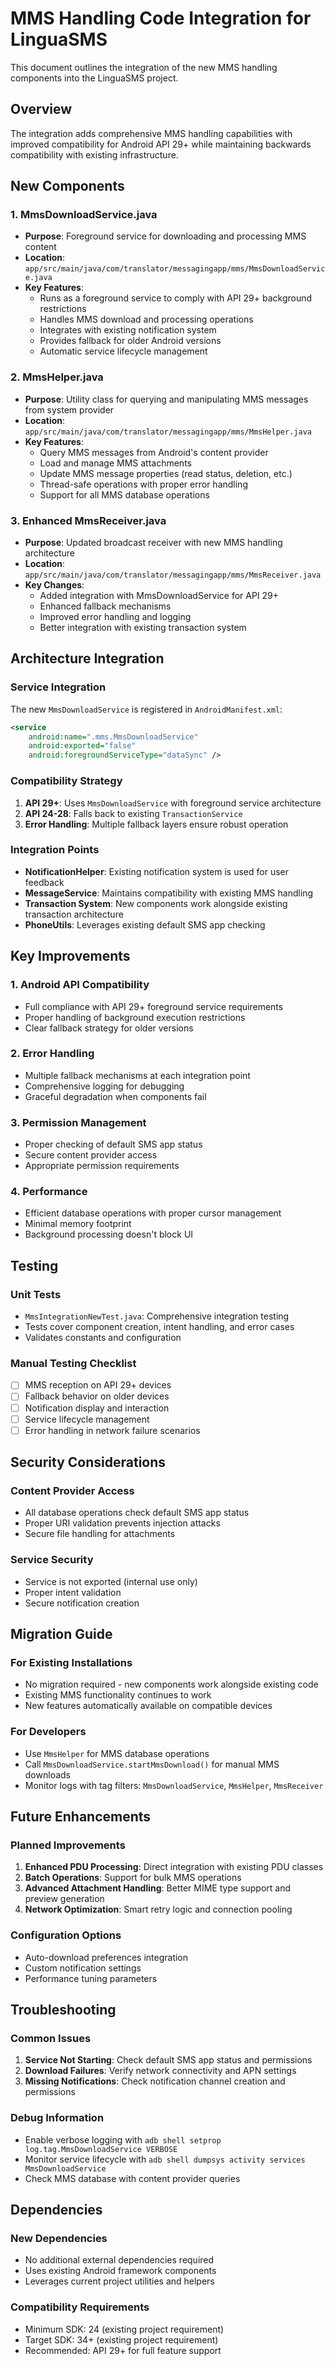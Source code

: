 # MMS Handling Code Integration for LinguaSMS

This document outlines the integration of the new MMS handling components into the LinguaSMS project.

## Overview

The integration adds comprehensive MMS handling capabilities with improved compatibility for Android API 29+ while maintaining backwards compatibility with existing infrastructure.

## New Components

### 1. MmsDownloadService.java
- **Purpose**: Foreground service for downloading and processing MMS content
- **Location**: `app/src/main/java/com/translator/messagingapp/mms/MmsDownloadService.java`
- **Key Features**:
  - Runs as a foreground service to comply with API 29+ background restrictions
  - Handles MMS download and processing operations
  - Integrates with existing notification system
  - Provides fallback for older Android versions
  - Automatic service lifecycle management

### 2. MmsHelper.java
- **Purpose**: Utility class for querying and manipulating MMS messages from system provider
- **Location**: `app/src/main/java/com/translator/messagingapp/mms/MmsHelper.java`
- **Key Features**:
  - Query MMS messages from Android's content provider
  - Load and manage MMS attachments
  - Update MMS message properties (read status, deletion, etc.)
  - Thread-safe operations with proper error handling
  - Support for all MMS database operations

### 3. Enhanced MmsReceiver.java
- **Purpose**: Updated broadcast receiver with new MMS handling architecture
- **Location**: `app/src/main/java/com/translator/messagingapp/mms/MmsReceiver.java`
- **Key Changes**:
  - Added integration with MmsDownloadService for API 29+
  - Enhanced fallback mechanisms
  - Improved error handling and logging
  - Better integration with existing transaction system

## Architecture Integration

### Service Integration
The new `MmsDownloadService` is registered in `AndroidManifest.xml`:
```xml
<service
    android:name=".mms.MmsDownloadService"
    android:exported="false"
    android:foregroundServiceType="dataSync" />
```

### Compatibility Strategy
1. **API 29+**: Uses `MmsDownloadService` with foreground service architecture
2. **API 24-28**: Falls back to existing `TransactionService` 
3. **Error Handling**: Multiple fallback layers ensure robust operation

### Integration Points
- **NotificationHelper**: Existing notification system is used for user feedback
- **MessageService**: Maintains compatibility with existing MMS handling
- **Transaction System**: New components work alongside existing transaction architecture
- **PhoneUtils**: Leverages existing default SMS app checking

## Key Improvements

### 1. Android API Compatibility
- Full compliance with API 29+ foreground service requirements
- Proper handling of background execution restrictions
- Clear fallback strategy for older versions

### 2. Error Handling
- Multiple fallback mechanisms at each integration point
- Comprehensive logging for debugging
- Graceful degradation when components fail

### 3. Permission Management
- Proper checking of default SMS app status
- Secure content provider access
- Appropriate permission requirements

### 4. Performance
- Efficient database operations with proper cursor management
- Minimal memory footprint
- Background processing doesn't block UI

## Testing

### Unit Tests
- `MmsIntegrationNewTest.java`: Comprehensive integration testing
- Tests cover component creation, intent handling, and error cases
- Validates constants and configuration

### Manual Testing Checklist
- [ ] MMS reception on API 29+ devices
- [ ] Fallback behavior on older devices
- [ ] Notification display and interaction
- [ ] Service lifecycle management
- [ ] Error handling in network failure scenarios

## Security Considerations

### Content Provider Access
- All database operations check default SMS app status
- Proper URI validation prevents injection attacks
- Secure file handling for attachments

### Service Security
- Service is not exported (internal use only)
- Proper intent validation
- Secure notification creation

## Migration Guide

### For Existing Installations
- No migration required - new components work alongside existing code
- Existing MMS functionality continues to work
- New features automatically available on compatible devices

### For Developers
- Use `MmsHelper` for MMS database operations
- Call `MmsDownloadService.startMmsDownload()` for manual MMS downloads
- Monitor logs with tag filters: `MmsDownloadService`, `MmsHelper`, `MmsReceiver`

## Future Enhancements

### Planned Improvements
1. **Enhanced PDU Processing**: Direct integration with existing PDU classes
2. **Batch Operations**: Support for bulk MMS operations
3. **Advanced Attachment Handling**: Better MIME type support and preview generation
4. **Network Optimization**: Smart retry logic and connection pooling

### Configuration Options
- Auto-download preferences integration
- Custom notification settings
- Performance tuning parameters

## Troubleshooting

### Common Issues
1. **Service Not Starting**: Check default SMS app status and permissions
2. **Download Failures**: Verify network connectivity and APN settings
3. **Missing Notifications**: Check notification channel creation and permissions

### Debug Information
- Enable verbose logging with `adb shell setprop log.tag.MmsDownloadService VERBOSE`
- Monitor service lifecycle with `adb shell dumpsys activity services MmsDownloadService`
- Check MMS database with content provider queries

## Dependencies

### New Dependencies
- No additional external dependencies required
- Uses existing Android framework components
- Leverages current project utilities and helpers

### Compatibility Requirements
- Minimum SDK: 24 (existing project requirement)
- Target SDK: 34+ (existing project requirement)
- Recommended: API 29+ for full feature support